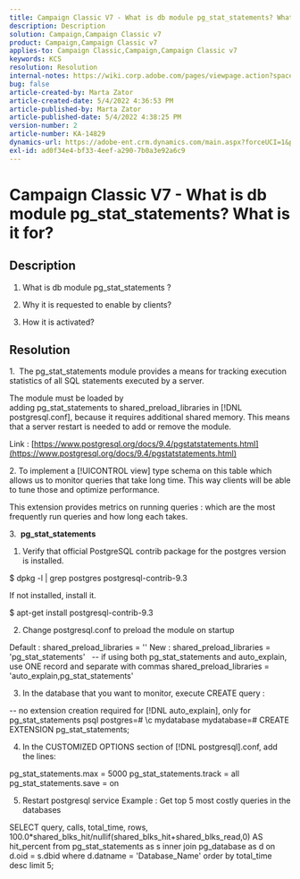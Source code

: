 ```yaml
---
title: Campaign Classic V7 - What is db module pg_stat_statements? What is it for?
description: Description
solution: Campaign,Campaign Classic v7
product: Campaign,Campaign Classic v7
applies-to: Campaign Classic,Campaign,Campaign Classic v7
keywords: KCS
resolution: Resolution
internal-notes: https://wiki.corp.adobe.com/pages/viewpage.action?spaceKey=neolane&title=Database+performance+optimization+-+Identify+bottleneck+queries+with+execution+statistics#Databaseperformanceoptimization-Identifybottleneckquerieswithexecutionstatistics-pg_stat_statements
bug: false
article-created-by: Marta Zator
article-created-date: 5/4/2022 4:36:53 PM
article-published-by: Marta Zator
article-published-date: 5/4/2022 4:38:25 PM
version-number: 2
article-number: KA-14829
dynamics-url: https://adobe-ent.crm.dynamics.com/main.aspx?forceUCI=1&pagetype=entityrecord&etn=knowledgearticle&id=aa74c765-c8cb-ec11-a7b5-6045bd00d4f5
exl-id: ad0f34e4-bf33-4eef-a290-7b0a3e92a6c9
---
```

# Campaign Classic V7 - What is db module pg_stat_statements? What is it for?

## Description


1. What is db module pg_stat_statements ?

2. Why it is requested to enable by clients?

3. How it is activated?






## Resolution




1.  The pg_stat_statements module provides a means for tracking execution statistics of all SQL statements executed by a server.

The module must be loaded by adding pg_stat_statements to shared_preload_libraries in [!DNL postgresql.conf], because it requires additional shared memory. This means that a server restart is needed to add or remove the module.

Link : [https://www.postgresql.org/docs/9.4/pgstatstatements.html](https://www.postgresql.org/docs/9.4/pgstatstatements.html)



2. To implement a [!UICONTROL view] type schema on this table which allows us to monitor queries that take long time. This way clients will be able to tune those and optimize performance.

This extension provides metrics on running queries : which are the most frequently run queries and how long each takes.



3.  <b>pg_stat_statements </b>

1. Verify that official PostgreSQL contrib package for the postgres version is installed.

$ dpkg -l | grep postgres
postgresql-contrib-9.3

If not installed, install it.

$ apt-get install postgresql-contrib-9.3

2. Change postgresql.conf to preload the module on startup

Default : shared_preload_libraries = ''
New : shared_preload_libraries = 'pg_stat_statements'
 
-- if using both pg_stat_statements and auto_explain, use ONE record and separate with commas
shared_preload_libraries = 'auto_explain,pg_stat_statements'

3. In the database that you want to monitor, execute CREATE query :

-- no extension creation required for [!DNL auto_explain], only for pg_stat_statements
psql
postgres=# \c mydatabase
mydatabase=# CREATE EXTENSION pg_stat_statements;

4. In the CUSTOMIZED OPTIONS section of [!DNL postgresql].conf, add the lines:

pg_stat_statements.max = 5000
pg_stat_statements.track = all
pg_stat_statements.save = on

5. Restart postgresql service
   Example : Get top 5 most costly queries in the databases

SELECT query, calls, total_time, rows, 100.0\*shared_blks_hit/nullif(shared_blks_hit+shared_blks_read,0) AS hit_percent
from pg_stat_statements as s inner join pg_database as d on d.oid = s.dbid
where d.datname = 'Database_Name'
order by total_time desc limit 5;
